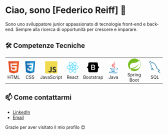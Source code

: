 # Ciao, sono [Federico Reiff] 👋

Sono uno sviluppatore junior appassionato di tecnologie front-end e back-end. Sempre alla ricerca di opportunità per crescere e imparare.

## 🛠️ Competenze Tecniche

<table>
  <tr>
    <td align="center">
      <img src="https://github.com/devicons/devicon/blob/master/icons/html5/html5-original.svg" alt="HTML" width="40" height="40"/>
      <br>HTML
    </td>
    <td align="center">
      <img src="https://github.com/devicons/devicon/blob/master/icons/css3/css3-original.svg" alt="CSS" width="40" height="40"/>
      <br>CSS
    </td>
    <td align="center">
      <img src="https://github.com/devicons/devicon/blob/master/icons/javascript/javascript-original.svg" alt="JavaScript" width="40" height="40"/>
      <br>JavaScript
    </td>
    <td align="center">
      <img src="https://github.com/devicons/devicon/blob/master/icons/react/react-original.svg" alt="React" width="40" height="40"/>
      <br>React
    </td>
    <td align="center">
      <img src="https://github.com/devicons/devicon/blob/master/icons/bootstrap/bootstrap-plain.svg" alt="Bootstrap" width="40" height="40"/>
      <br>Bootstrap
    </td>
    <td align="center">
      <img src="https://github.com/devicons/devicon/blob/master/icons/java/java-original.svg" alt="Java" width="40" height="40"/>
      <br>Java
    </td>
    <td align="center">
      <img src="https://github.com/devicons/devicon/blob/master/icons/spring/spring-original.svg" alt="Spring Boot" width="40" height="40"/>
      <br>Spring Boot
    </td>
    <td align="center">
      <img src="https://github.com/devicons/devicon/blob/master/icons/mysql/mysql-original.svg" alt="SQL" width="40" height="40"/>
      <br>SQL
    </td>
  </tr>
</table>


## 📫 Come contattarmi

- [LinkedIn]((https://www.linkedin.com/in/federico-reiff-64542828a/))
- [Email](mailto:freiff88@gmail.com)

Grazie per aver visitato il mio profilo 😊
